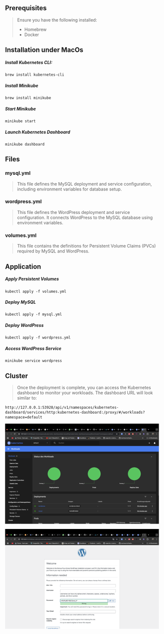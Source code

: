 # 

## Prerequisites
> Ensure you have the following installed:
> - Homebrew
> - Docker

## Installation under MacOs

##### Install Kubernetes CLI:
```
brew install kubernetes-cli
```

##### Install Minikube
```
brew install minikube
```

##### Start Minikube
```
minikube start
```

##### Launch Kubernetes Dashboard
```
minikube dashboard
```

## Files

### mysql.yml
> This file defines the MySQL deployment and service configuration, including environment variables for database setup.

### wordpress.yml
>This file defines the WordPress deployment and service configuration. It connects WordPress to the MySQL database using environment variables.

### volumes.yml
> This file contains the definitions for Persistent Volume Claims (PVCs) required by MySQL and WordPress.

## Application

##### Apply Persistent Volumes
```
kubectl apply -f volumes.yml
```

##### Deploy MySQL
```
kubectl apply -f mysql.yml
```

##### Deploy WordPress
```
kubectl apply -f wordpress.yml
```

##### Access WordPress Service
```
minikube service wordpress
```

## Cluster

> Once the deployment is complete, you can access the Kubernetes dashboard to monitor your workloads. The dashboard URL will look similar to:

```
http://127.0.0.1:53928/api/v1/namespaces/kubernetes-dashboard/services/http:kubernetes-dashboard:/proxy/#/workloads?namespace=default
```

![Dashboard](./images/dashboard.png)

![Wordpress](./images/wordpress.png)